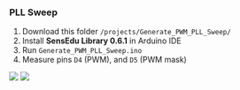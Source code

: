 ### PLL Sweep

1. Download this folder `/projects/Generate_PWM_PLL_Sweep/`
2. Install **SensEdu Library 0.6.1** in Arduino IDE
3. Run `Generate_PWM_PLL_Sweep.ino`
4. Measure pins `D4` (PWM), and `D5` (PWM mask)

![](./PWM_PLLTest1_1.png)
![](./PWM_PLLTest1_2.png)